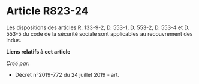 # Article R823-24

Les dispositions des articles R. 133-9-2, D. 553-1, D. 553-2, D. 553-4 et D. 553-5 du code de la sécurité sociale sont
applicables au recouvrement des indus.

**Liens relatifs à cet article**

_Créé par_:

  - Décret n°2019-772 du 24 juillet 2019 - art.

